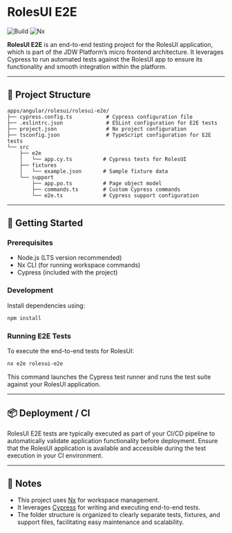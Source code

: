 # RolesUI E2E

![Build](https://img.shields.io/github/actions/workflow/status/jdwillmsen/jdw/ci.yml?branch=main)
![Nx](https://img.shields.io/badge/Nx-managed-blue)

**RolesUI E2E** is an end-to-end testing project for the RolesUI application, which is part of the JDW Platform’s micro
frontend architecture. It leverages Cypress to run automated tests against the RolesUI app to ensure its functionality
and smooth integration within the platform.

---

## 📁 Project Structure

```
apps/angular/rolesui/rolesui-e2e/
├── cypress.config.ts           # Cypress configuration file
├── .eslintrc.json              # ESLint configuration for E2E tests
├── project.json                # Nx project configuration
├── tsconfig.json               # TypeScript configuration for E2E tests
└── src
    ├── e2e
    │   └── app.cy.ts          # Cypress tests for RolesUI
    ├── fixtures
    │   └── example.json       # Sample fixture data
    └── support
        ├── app.po.ts          # Page object model
        ├── commands.ts        # Custom Cypress commands
        └── e2e.ts             # Cypress support configuration
```

---

## 🚀 Getting Started

### Prerequisites

- Node.js (LTS version recommended)
- Nx CLI (for running workspace commands)
- Cypress (included with the project)

### Development

Install dependencies using:

```bash
npm install
```

### Running E2E Tests

To execute the end-to-end tests for RolesUI:

```bash
nx e2e rolesui-e2e
```

This command launches the Cypress test runner and runs the test suite against your RolesUI application.

---

## 📦 Deployment / CI

RolesUI E2E tests are typically executed as part of your CI/CD pipeline to automatically validate application
functionality before deployment. Ensure that the RolesUI application is available and accessible during the test
execution in your CI environment.

---

## 📌 Notes

- This project uses [Nx](https://nx.dev/) for workspace management.
- It leverages [Cypress](https://www.cypress.io/) for writing and executing end-to-end tests.
- The folder structure is organized to clearly separate tests, fixtures, and support files, facilitating easy
  maintenance and scalability.
